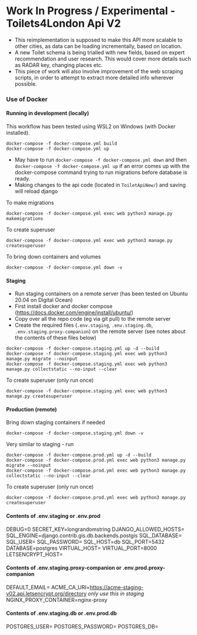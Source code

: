 # Work In Progress / Experimental - Toilets4London Api V2

- This reimplementation is supposed to make this API more scalable to other cities, as data can be loading incrementally, based on location.
- A new Toilet schema is being trialled with new fields, based on expert recommendation and user research. This would cover more details such as RADAR key, changing places etc.
- This piece of work will also involve improvement of the web scraping scripts, in order to attempt to extract more detailed info wherever possible.

### Use of Docker

#### Running in development (locally)

This workflow has been tested using WSL2 on Windows (with Docker installed).

```console
docker-compose -f docker-compose.yml build
docker-compose -f docker-compose.yml up
```

- May have to run `docker-compose -f docker-compose.yml down` and then `docker-compose -f docker-compose.yml up` if an error comes up with the docker-compose command trying to run migrations before database is ready.
- Making changes to the api code (located in `ToiletApiNew/`) and saving will reload django 

To make migrations

```console
docker-compose -f docker-compose.yml exec web python3 manage.py makemigrations
```

To create superuser

```console
docker-compose -f docker-compose.yml exec web python3 manage.py createsuperuser
```

To bring down containers and volumes 

```console
docker-compose -f docker-compose.yml down -v
```

#### Staging 

- Run staging containers on a remote server (has been tested on Ubuntu 20.04 on Digital Ocean)
- First install docker and docker compose (https://docs.docker.com/engine/install/ubuntu/)
- Copy over all the repo code (eg via git pull) to the remote server
- Create the required files (`.env.staging`, `.env.staging.db`, `.env.staging.proxy-companion`) on the remote server (see notes about the contents of these files below)

```console
docker-compose -f docker-compose.staging.yml up -d --build
docker-compose -f docker-compose.staging.yml exec web python3 manage.py migrate --noinput
docker-compose -f docker-compose.staging.yml exec web python3 manage.py collectstatic --no-input --clear
```

To create superuser (only run once)

```console
docker-compose -f docker-compose.staging.yml exec web python3 manage.py createsuperuser
```

#### Production (remote)

Bring down staging containers if needed

```console
docker-compose -f docker-compose.staging.yml down -v
```

Very similar to staging - run

```console
docker-compose -f docker-compose.prod.yml up -d --build
docker-compose -f docker-compose.prod.yml exec web python3 manage.py migrate --noinput
docker-compose -f docker-compose.prod.yml exec web python3 manage.py collectstatic --no-input --clear
```

To create superuser (only run once)

```console
docker-compose -f docker-compose.prod.yml exec web python3 manage.py createsuperuser
```


#### Contents of .env.staging or .env.prod
DEBUG=0
SECRET_KEY=longrandomstring
DJANGO_ALLOWED_HOSTS=<yourdomain>
SQL_ENGINE=django.contrib.gis.db.backends.postgis
SQL_DATABASE=<databasename>
SQL_USER=<databaseuser>
SQL_PASSWORD=<databasepassword>
SQL_HOST=db
SQL_PORT=5432
DATABASE=postgres
VIRTUAL_HOST=<yourdomain>
VIRTUAL_PORT=8000
LETSENCRYPT_HOST=<yourdomain>

#### Contents of .env.staging.proxy-companion or .env.prod.proxy-companion
DEFAULT_EMAIL=<youremail>
ACME_CA_URI=https://acme-staging-v02.api.letsencrypt.org/directory *only use this in staging*
NGINX_PROXY_CONTAINER=nginx-proxy

#### Contents of .env.staging.db or .env.prod.db
POSTGRES_USER=<databaseuser>
POSTGRES_PASSWORD=<databasepassword>
POSTGRES_DB=<databasename>